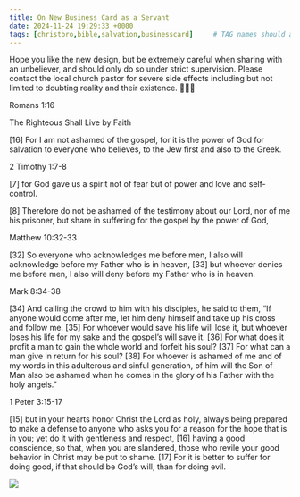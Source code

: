 ```yaml
---
title: On New Business Card as a Servant
date: 2024-11-24 19:29:33 +0000
tags: [christbro,bible,salvation,businesscard]     # TAG names should always be lowercase
---
```


Hope you like the new design, but be extremely careful when sharing with an unbeliever, and should only do so under strict supervision. Please contact the local church pastor for severe side effects including but not limited to doubting reality and their existence. 🙏🫶😘

Romans 1:16

The Righteous Shall Live by Faith

[16] For I am not ashamed of the gospel, for it is the power of God for salvation to everyone who believes, to the Jew first and also to the Greek.

2 Timothy 1:7-8

[7] for God gave us a spirit not of fear but of power and love and self-control.

[8] Therefore do not be ashamed of the testimony about our Lord, nor of me his prisoner, but share in suffering for the gospel by the power of God,

Matthew 10:32-33

[32] So everyone who acknowledges me before men, I also will acknowledge before my Father who is in heaven, [33] but whoever denies me before men, I also will deny before my Father who is in heaven.

Mark 8:34-38

[34] And calling the crowd to him with his disciples, he said to them, “If anyone would come after me, let him deny himself and take up his cross and follow me. [35] For whoever would save his life will lose it, but whoever loses his life for my sake and the gospel’s will save it. [36] For what does it profit a man to gain the whole world and forfeit his soul? [37] For what can a man give in return for his soul? [38] For whoever is ashamed of me and of my words in this adulterous and sinful generation, of him will the Son of Man also be ashamed when he comes in the glory of his Father with the holy angels.”

1 Peter 3:15-17

[15] but in your hearts honor Christ the Lord as holy, always being prepared to make a defense to anyone who asks you for a reason for the hope that is in you; yet do it with gentleness and respect, [16] having a good conscience, so that, when you are slandered, those who revile your good behavior in Christ may be put to shame. [17] For it is better to suffer for doing good, if that should be God’s will, than for doing evil.

![](/cecc92d3521278c5b6fda4682282f9e3.jpeg)